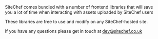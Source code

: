 SiteChef comes bundled with a number of frontend
libraries that will save you a lot of time when
interacting with assets uploaded by SiteChef users

These libraries are free to use and modify on any
SiteChef-hosted site.

If you have any questions please get in touch at [dev@sitechef.co.uk](MAILTO:dev@sitechef.co.uk)


